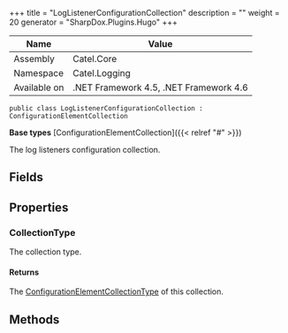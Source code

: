 

+++
title = "LogListenerConfigurationCollection" 
description = ""
weight = 20
generator = "SharpDox.Plugins.Hugo"
+++

Name|Value
---|---
Assembly|Catel.Core
Namespace|Catel.Logging
Available on|.NET Framework 4.5, .NET Framework 4.6

```
public class LogListenerConfigurationCollection : ConfigurationElementCollection
```

**Base types**
[ConfigurationElementCollection]({{< relref "#" >}})

The log listeners configuration collection.

## Fields

## Properties

### CollectionType

The collection type.

#### Returns

The [ConfigurationElementCollectionType](#) of this collection.

## Methods

